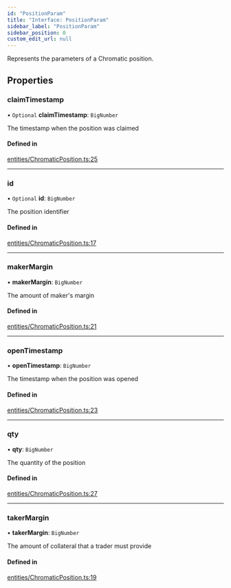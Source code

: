```yaml
---
id: "PositionParam"
title: "Interface: PositionParam"
sidebar_label: "PositionParam"
sidebar_position: 0
custom_edit_url: null
---
```


Represents the parameters of a Chromatic position.

## Properties

### claimTimestamp

• `Optional` **claimTimestamp**: `BigNumber`

The timestamp when the position was claimed

#### Defined in

[entities/ChromaticPosition.ts:25](https://github.com/chromatic-protocol/sdk/blob/e9ce5d3/packages/sdk-ethers-v5/src/entities/ChromaticPosition.ts#L25)

___

### id

• `Optional` **id**: `BigNumber`

The position identifier

#### Defined in

[entities/ChromaticPosition.ts:17](https://github.com/chromatic-protocol/sdk/blob/e9ce5d3/packages/sdk-ethers-v5/src/entities/ChromaticPosition.ts#L17)

___

### makerMargin

• **makerMargin**: `BigNumber`

The amount of maker's margin

#### Defined in

[entities/ChromaticPosition.ts:21](https://github.com/chromatic-protocol/sdk/blob/e9ce5d3/packages/sdk-ethers-v5/src/entities/ChromaticPosition.ts#L21)

___

### openTimestamp

• **openTimestamp**: `BigNumber`

The timestamp when the position was opened

#### Defined in

[entities/ChromaticPosition.ts:23](https://github.com/chromatic-protocol/sdk/blob/e9ce5d3/packages/sdk-ethers-v5/src/entities/ChromaticPosition.ts#L23)

___

### qty

• **qty**: `BigNumber`

The quantity of the position

#### Defined in

[entities/ChromaticPosition.ts:27](https://github.com/chromatic-protocol/sdk/blob/e9ce5d3/packages/sdk-ethers-v5/src/entities/ChromaticPosition.ts#L27)

___

### takerMargin

• **takerMargin**: `BigNumber`

The amount of collateral that a trader must provide

#### Defined in

[entities/ChromaticPosition.ts:19](https://github.com/chromatic-protocol/sdk/blob/e9ce5d3/packages/sdk-ethers-v5/src/entities/ChromaticPosition.ts#L19)

